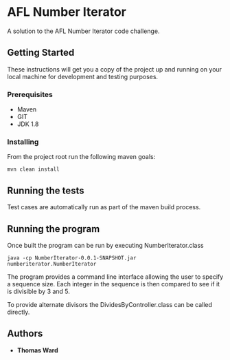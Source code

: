 # AFL Number Iterator

A solution to the AFL Number Iterator code challenge. 


## Getting Started

These instructions will get you a copy of the project up and running on your local machine for development and testing purposes. 

### Prerequisites

- Maven
- GIT
- JDK 1.8 


### Installing

From the project root run the following maven goals:


```
mvn clean install
```  

## Running the tests

Test cases are automatically run as part of the maven build process.

## Running the program

Once built the program can be run by executing NumberIterator.class

```
java -cp NumberIterator-0.0.1-SNAPSHOT.jar numberiterator.NumberIterator
```

The program provides a command line interface allowing the user to specify a sequence size. Each integer in the sequence is then compared to see if it is divisible by 3 and 5.

To provide alternate divisors the DividesByController.class can be called directly.


## Authors

* **Thomas Ward**
